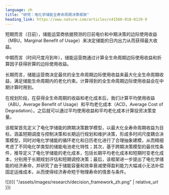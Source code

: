 ```yaml
---
language: zh
title: "研究：电化学储能全寿命周期决策框架"
heading_link: https://www.nature.com/articles/s41560-018-0129-9
---
```

短期而言（日前），储能运营商依据预测的日前电价和中期决策的边际使用收益（MBU，Marginal Benefit of Usage）来决定储能的日内出力从而获得最大收益。

中期而言（时间尺度月到年），储能运营商通过计算全生命周期边际使用收益和折算因子获得折算的边际使用收益。

长期而言，储能运营商决定最优的全生命周期边际使用收益来最大化全生命周期收益，满足储能生命周期内的老化约束。计算得到的全生命周期边际使用收益会在中期计算时用到。

在规划阶段，在获得全生命周期的收益和老化成本后，我们计算平均使用收益（ABU，Average Benefit of Usage）和平均老化成本（ACD，Average Cost of Degradation）。之后就可以通过平均使用收益和平均老化成本计算投资决策变量。

该框架首先定义了电化学储能的跨期决策数学模型，以最大化全寿命周期收益为目标，涵盖短期调度与控制决策和长期运行规划和维护决策，形成多时间尺度耦合决策模型，同时对电化学储能的循环老化和日历老化进行了合理抽象建模，从而精细考虑了不同电化学类型的储能电池老化特性；其次，基于跨期决策模型的最优性条件，推导定义了电化学储能的老化成本，包括长期平均老化成本和短期时变老化成本，分别用于长期规划评估和短期调控决策；最后，该框架进一步提出了电化学储能的经济寿命，并研究了由于储能容量和效率衰减使得盈利能力大幅减小无法补偿固定运维成本，从而使得经济寿命短于物理寿命的情景与条件。

![]({{ "/assets/images/research/decision_framework_zh.png" | relative_url }})